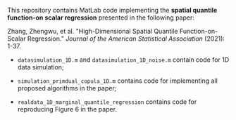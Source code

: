 This repository contains MatLab code implementing the **spatial quantile function-on scalar regression** presented in the following paper:

Zhang, Zhengwu, et al. "High-Dimensional Spatial Quantile Function-on-Scalar Regression." *Journal of the American Statistical Association* (2021): 1-37.



- ```datasimulation_1D.m``` and ```datasimulation_1D_noise.m``` contain code for 1D data simulation;

- ```simulation_primdual_copula_1D.m``` contains code for implementing all proposed algorithms in the paper;
- ```realdata_1D_marginal_quantile_regression``` contains code for reproducing Figure 6 in the paper. 



